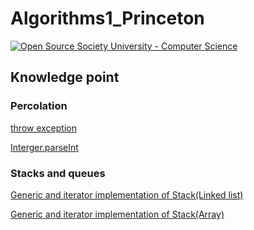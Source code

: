 # Algorithms1_Princeton
[![Open Source Society University - Computer Science](https://img.shields.io/badge/OSSU-computer--science-blue.svg)](https://github.com/ossu/computer-science)

## Knowledge point
### Percolation
[throw exception](https://github.com/starflyyy3119/Algorithms1_Princeton/blob/master/Percolation/Percolation.java)

[Interger.parseInt](https://github.com/starflyyy3119/Algorithms1_Princeton/blob/master/Percolation/PercolationStats.java)

### Stacks and queues
[Generic and iterator implementation of Stack(Linked list)](https://github.com/starflyyy3119/Algorithms1_Princeton/blob/master/DequesAndRandomizedQueues/ImplementationOfStackAndQueue/Stack.java)

[Generic and iterator implementation of Stack(Array)](https://github.com/starflyyy3119/Algorithms1_Princeton/edit/master/DequesAndRandomizedQueues/ImplementationOfStackAndQueue/ResizingArrayStackOfStrings.java)
